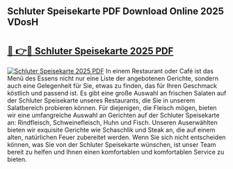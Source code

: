 ## Schluter Speisekarte PDF Download Online 2025 VDosH

# <h2><a href="http://gcdeccl.nevu.top/?p=Schluter+Speisekarte">🔗 👉🔴 Schluter Speisekarte 2025 PDF</a></h2>

[![Schluter Speisekarte 2025 PDF](https://i.imgur.com/dBaPXMq.png)](http://gcdeccl.nevu.top/?p=Schluter+Speisekarte)
In einem Restaurant oder Café ist das Menü des Essens nicht nur eine Liste der angebotenen Gerichte, sondern auch eine Gelegenheit für Sie, etwas zu finden, das für Ihren Geschmack köstlich und passend ist. Es gibt eine große Auswahl an frischen Salaten auf der Schluter Speisekarte unseres Restaurants, die Sie in unserem Salatbereich probieren können. Für diejenigen, die Fleisch mögen, bieten wir eine umfangreiche Auswahl an Gerichten auf der Schluter Speisekarte an: Rindfleisch, Schweinefleisch, Huhn und Fisch. Unseren Auserwählten bieten wir exquisite Gerichte wie Schaschlik und Steak an, die auf einem alten, natürlichen Feuer zubereitet werden. Wenn Sie sich nicht entscheiden können, was Sie von der Schluter Speisekarte wünschen, ist unser Team bereit zu helfen und Ihnen einen komfortablen und komfortablen Service zu bieten.
